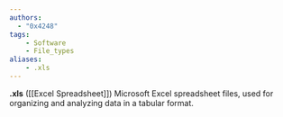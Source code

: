 ```yaml
---
authors:
  - "0x4248"
tags:
    - Software
    - File_types
aliases:
    - .xls
---
```

**.xls** ([[Excel Spreadsheet]]) Microsoft Excel spreadsheet files, used for organizing and analyzing data in a tabular format.
